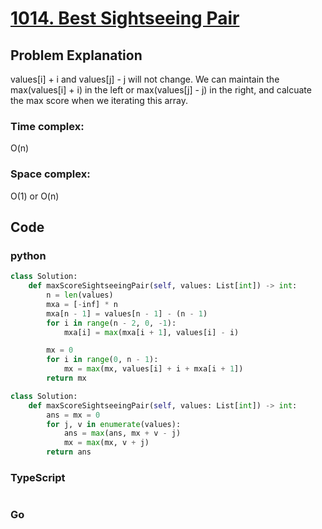 # [1014. Best Sightseeing Pair](https://leetcode.cn/problems/best-sightseeing-pair/description/)

## Problem Explanation
values[i] + i and values[j] - j will not change. 
We can maintain  the max(values[i] + i) in the left or max(values[j] - j) in the right, and calcuate the max score when we iterating this array.
### Time complex:
O(n)
### Space complex:
O(1) or O(n)
## Code

### python
```python
class Solution:
    def maxScoreSightseeingPair(self, values: List[int]) -> int:
        n = len(values)
        mxa = [-inf] * n
        mxa[n - 1] = values[n - 1] - (n - 1)
        for i in range(n - 2, 0, -1):
            mxa[i] = max(mxa[i + 1], values[i] - i)

        mx = 0
        for i in range(0, n - 1):
            mx = max(mx, values[i] + i + mxa[i + 1])
        return mx

class Solution:
    def maxScoreSightseeingPair(self, values: List[int]) -> int:
        ans = mx = 0
        for j, v in enumerate(values):
            ans = max(ans, mx + v - j)
            mx = max(mx, v + j)
        return ans

```

### TypeScript
```TypeScript


```

### Go
```go
```